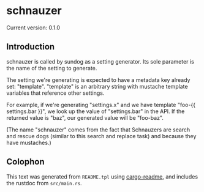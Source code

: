 # schnauzer

Current version: 0.1.0

## Introduction

schnauzer is called by sundog as a setting generator.
Its sole parameter is the name of the setting to generate.

The setting we're generating is expected to have a metadata key already set: "template".
"template" is an arbitrary string with mustache template variables that reference other settings.

For example, if we're generating "settings.x" and we have template "foo-{{ settings.bar }}", we look up the value of "settings.bar" in the API.
If the returned value is "baz", our generated value will be "foo-baz".

(The name "schnauzer" comes from the fact that Schnauzers are search and rescue dogs (similar to this search and replace task) and because they have mustaches.)

## Colophon

This text was generated from `README.tpl` using [cargo-readme](https://crates.io/crates/cargo-readme), and includes the rustdoc from `src/main.rs`.
